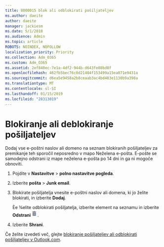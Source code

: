 ```yaml
---
title: 8000015 blok ali odblokirati pošiljateljev
ms.author: daeite
author: daeite
manager: jackiesm
ms.date: 5/1/2018
ms.audience: Admin
ms.topic: article
ROBOTS: NOINDEX, NOFOLLOW
localization_priority: Priority
ms.collection: Adm_O365
ms.custom: Adm_O365
ms.assetid: 2ef840ec-7e1a-4df2-944b-d643fe08bd8f
ms.openlocfilehash: 462fb5bec76c0d21404f153499a15ea071e9431a
ms.sourcegitcommit: d6ea5e9458a2b8ceaab3ac4bd483e1130b9a398a
ms.translationtype: MT
ms.contentlocale: sl-SI
ms.lasthandoff: 01/15/2019
ms.locfileid: "28313019"
---
```

# <a name="block-or-unblock-senders"></a>Blokiranje ali deblokiranje pošiljateljev

Dodaj vse e-poštni naslov ali domeno na seznam blokiranih pošiljateljev za premikanje teh sporočil neposredno v mapo Neželena e-pošta. E-pošte se samodejno odstrani iz mape neželena e-pošta po 14 dni in ga ni mogoče obnoviti.
  
1. Pojdite v **Nastavitve** \> **polno nastavitve pogleda**. 
    
2. Izberite **pošta** \> **Junk email**. 
    
3. Blokirate pošiljatelja vnesite e-poštni naslov ali domena, ki jo želite blokirati, in izberite **Dodaj**. 
    
    Èe ¾elite odblokirati pošiljatelja, izberite element na seznamu in izberite **Odstrani**![izbrisati](media/deb47846-8483-4f9d-813a-fc8fe288b583.png).
    
4. Izberite **Shrani**. 
    
Če želite izvedeti več, glejte [blokiranje pošiljateljev ali odblokirati pošiljateljev v Outlook.com](https://go.microsoft.com/fwlink/p/?linkid=873133).
  

